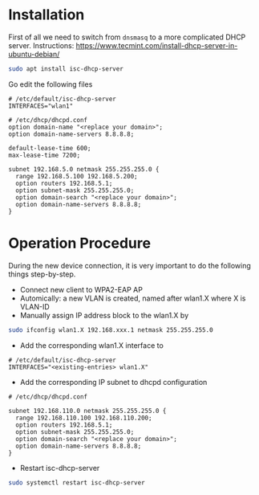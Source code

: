 # Installation

First of all we need to switch from `dnsmasq` to a more complicated DHCP server. Instructions: https://www.tecmint.com/install-dhcp-server-in-ubuntu-debian/

```bash
sudo apt install isc-dhcp-server
```

Go edit the following files
```
# /etc/default/isc-dhcp-server
INTERFACES="wlan1"
```

```
# /etc/dhcp/dhcpd.conf
option domain-name "<replace your domain>";
option domain-name-servers 8.8.8.8;

default-lease-time 600;
max-lease-time 7200;

subnet 192.168.5.0 netmask 255.255.255.0 {
  range 192.168.5.100 192.168.5.200;
  option routers 192.168.5.1;
  option subnet-mask 255.255.255.0;
  option domain-search "<replace your domain>";
  option domain-name-servers 8.8.8.8;
}
```

# Operation Procedure

During the new device connection, it is very important to do the following things step-by-step.

- Connect new client to WPA2-EAP AP
- Automically: a new VLAN is created, named after wlan1.X where X is VLAN-ID
- Manually assign IP address block to the wlan1.X by
```bash
sudo ifconfig wlan1.X 192.168.xxx.1 netmask 255.255.255.0
```
- Add the corresponding wlan1.X interface to
```
# /etc/default/isc-dhcp-server
INTERFACES="<existing-entries> wlan1.X"
```
- Add the corresponding IP subnet to dhcpd configuration
```
# /etc/dhcp/dhcpd.conf

subnet 192.168.110.0 netmask 255.255.255.0 {
  range 192.168.110.100 192.168.110.200;
  option routers 192.168.5.1;
  option subnet-mask 255.255.255.0;
  option domain-search "<replace your domain>";
  option domain-name-servers 8.8.8.8;
}
```
- Restart isc-dhcp-server
```bash
sudo systemctl restart isc-dhcp-server
```
